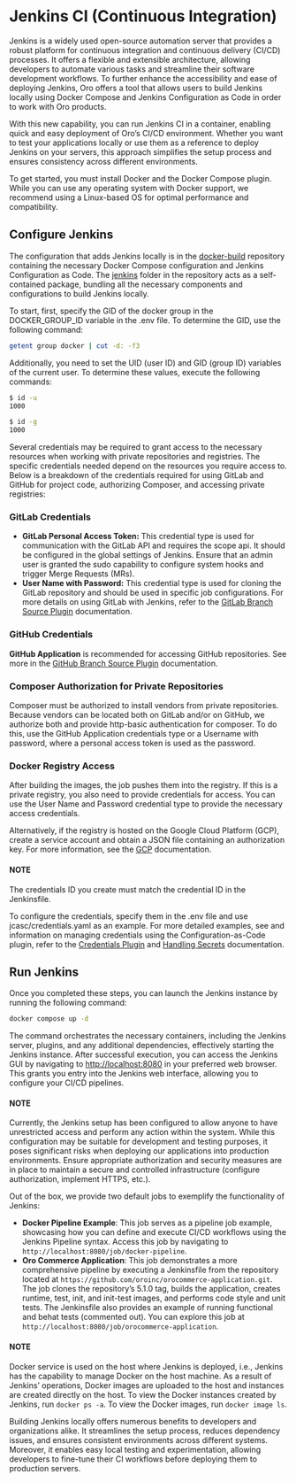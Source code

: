 <a id="dev-guide-continuous-integration"></a>

# Jenkins CI (Continuous Integration)

Jenkins is a widely used open-source automation server that provides a robust platform for continuous integration and continuous delivery (CI/CD) processes. It offers a flexible and extensible architecture, allowing developers to automate various tasks and streamline their software development workflows. To further enhance the accessibility and ease of deploying Jenkins, Oro offers a tool that allows users to build Jenkins locally using Docker Compose and Jenkins Configuration as Code in order to work with Oro products.

With this new capability, you can run Jenkins CI in a container, enabling quick and easy deployment of Oro’s CI/CD environment. Whether you want to test your applications locally or use them as a reference to deploy Jenkins on your servers, this approach simplifies the setup process and ensures consistency across different environments.

To get started, you must install Docker and the Docker Compose plugin. While you can use any operating system with Docker support, we recommend using a Linux-based OS for optimal performance and compatibility.

## Configure Jenkins

The configuration that adds Jenkins locally is in the <a href="https://github.com/oroinc/docker-build" target="_blank">docker-build</a> repository containing the necessary Docker Compose configuration and Jenkins Configuration as Code. The <a href="https://github.com/oroinc/docker-build/jenkins/README.md" target="_blank">jenkins</a> folder in the repository acts as a self-contained package, bundling all the necessary components and configurations to build Jenkins locally.

To start, first, specify the GID of the docker group in the DOCKER_GROUP_ID variable in the .env file. To determine the GID, use the following command:

```bash
getent group docker | cut -d: -f3
```

Additionally, you need to set the UID (user ID) and GID (group ID) variables of the current user. To determine these values, execute the following commands:

```bash
$ id -u
1000
```

```bash
$ id -g
1000
```

Several credentials may be required to grant access to the necessary resources when working with private repositories and registries. The specific credentials needed depend on the resources you require access to. Below is a breakdown of the credentials required for using GitLab and GitHub for project code, authorizing Composer, and accessing private registries:

### GitLab Credentials

* **GitLab Personal Access Token:** This credential type is used for communication with the GitLab API and requires the scope api. It should be configured in the global settings of Jenkins. Ensure that an admin user is granted the sudo capability to configure system hooks and trigger Merge Requests (MRs).
* **User Name with Password:** This credential type is used for cloning the GitLab repository and should be used in specific job configurations. For more details on using GitLab with Jenkins, refer to the <a href="https://plugins.jenkins.io/gitlab-branch-source/" target="_blank">GitLab Branch Source Plugin</a> documentation.

### GitHub Credentials

**GitHub Application** is recommended for accessing GitHub repositories. See more in the <a href="https://github.com/jenkinsci/github-branch-source-plugin/blob/master/docs/github-app.adoc" target="_blank">GitHub Branch Source Plugin</a> documentation.

### Composer Authorization for Private Repositories

Composer must be authorized to install vendors from private repositories. Because vendors can be located both on GitLab and/or on GitHub, we authorize both and provide http-basic authentication for composer. To do this, use the GitHub Application credentials type or a Username with password, where a personal access token is used as the password.

### Docker Registry Access

After building the images, the job pushes them into the registry. If this is a private registry, you also need to provide credentials for access. You can use the User Name and Password credential type to provide the necessary access credentials.

Alternatively, if the registry is hosted on the Google Cloud Platform (GCP), create a service account and obtain a JSON file containing an authorization key. For more information, see the <a href="https://cloud.google.com/iam/docs/service-account-creds" target="_blank">GCP</a> documentation.

#### NOTE
The credentials ID you create must match the credential ID in the Jenkinsfile.

To configure the credentials, specify them in the .env file and use jcasc/credentials.yaml as an example. For more detailed examples, see and information on managing credentials using the Configuration-as-Code plugin, refer to the <a href="https://github.com/jenkinsci/configuration-as-code-plugin/blob/master/demos/credentials/README.md" target="_blank">Credentials Plugin</a> and <a href="https://github.com/jenkinsci/configuration-as-code-plugin/blob/master/docs/features/secrets.adoc" target="_blank">Handling Secrets</a> documentation.

## Run Jenkins

Once you completed these steps, you can launch the Jenkins instance by running the following command:

```bash
docker compose up -d
```

The command orchestrates the necessary containers, including the Jenkins server, plugins, and any additional dependencies, effectively starting the Jenkins instance. After successful execution, you can access the Jenkins GUI by navigating to [http://localhost:8080](http://localhost:8080) in your preferred web browser. This grants you entry into the Jenkins web interface, allowing you to configure your CI/CD pipelines.

#### NOTE
Currently, the Jenkins setup has been configured to allow anyone to have unrestricted access and perform any action within the system. While this configuration may be suitable for development and testing purposes, it poses significant risks when deploying our applications into production environments. Ensure appropriate authorization and security measures are in place to maintain a secure and controlled infrastructure (configure authorization, implement HTTPS, etc.).

Out of the box, we provide two default jobs to exemplify the functionality of Jenkins:

* **Docker Pipeline Example**: This job serves as a pipeline job example, showcasing how you can define and execute CI/CD workflows using the Jenkins Pipeline syntax. Access this job by navigating to `http://localhost:8080/job/docker-pipeline`.
* **Oro Commerce Application**: This job demonstrates a more comprehensive pipeline by executing a Jenkinsfile from the repository located at `https://github.com/oroinc/orocommerce-application.git`. The job clones the repository’s 5.1.0 tag, builds the application, creates runtime, test, init, and init-test images, and performs code style and unit tests. The Jenkinsfile also provides an example of running functional and behat tests (commented out). You can explore this job at `http://localhost:8080/job/orocommerce-application`.

#### NOTE
Docker service is used on the host where Jenkins is deployed, i.e., Jenkins has the capability to manage Docker on the host machine. As a result of Jenkins’ operations, Docker images are uploaded to the host and instances are created directly on the host. To view the Docker instances created by Jenkins, run `docker ps -a`. To view the Docker images, run `docker image ls`.

Building Jenkins locally offers numerous benefits to developers and organizations alike. It streamlines the setup process, reduces dependency issues, and ensures consistent environments across different systems. Moreover, it enables easy local testing and experimentation, allowing developers to fine-tune their CI workflows before deploying them to production servers.

<!-- Frontend -->
